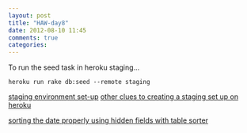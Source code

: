```yaml
---
layout: post
title: "HAW-day8"
date: 2012-08-10 11:45
comments: true
categories: 
---
```


To run the seed task in heroku staging...
```
heroku run rake db:seed --remote staging
```


[staging environment set-up](https://devcenter.heroku.com/articles/multiple-environments)
[other clues to creating a staging set up on heroku](http://mikewilliamson.wordpress.com/2010/07/02/my-git-cheatsheet/)

[sorting the date properly using hidden fields with table sorter](http://stackoverflow.com/questions/8298389/using-tablesorter-how-can-i-format-a-column-after-the-sort-is-applied)

